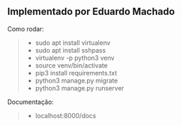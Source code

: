 ## Implementado por Eduardo Machado

Como rodar:

> * sudo apt install virtualenv
> * sudo apt install sshpass
> * virtualenv -p python3 venv
> * source venv/bin/activate
> * pip3 install requirements.txt
> * python3 manage.py migrate
> * python3 manage.py runserver


Documentação:

> * localhost:8000/docs
